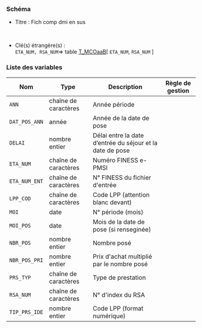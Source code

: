 ### Schéma


- Titre : Fich comp dmi en sus
<br />



- Clé(s) étrangère(s) : <br />
`ETA_NUM, RSA_NUM`=> table [T_MCOaaB](/tables/T_MCOaaB)[ `ETA_NUM`, `RSA_NUM` ]<br />

 
### Liste des variables

Nom | Type | Description | Règle de gestion
-|-|-|-
`ANN`| chaîne de caractères |Année période||
`DAT_POS_ANN`| année |Année de la date de pose||
`DELAI`| nombre entier |Délai entre la date d’entrée du séjour et la date de pose||
`ETA_NUM`| chaîne de caractères |Numéro FINESS e-PMSI||
`ETA_NUM_ENT`| chaîne de caractères |N° FINESS du fichier d'entrée||
`LPP_COD`| chaîne de caractères |Code LPP (attention blanc devant)||
`MOI`| date |N° période (mois)||
`MOI_POS`| date |Mois de la date de pose (si renseginée)||
`NBR_POS`| nombre entier |Nombre posé||
`NBR_POS_PRI`| nombre entier |Prix d'achat multiplié par le nombre posé||
`PRS_TYP`| chaîne de caractères |Type de prestation||
`RSA_NUM`| chaîne de caractères |N° d'index du RSA||
`TIP_PRS_IDE`| nombre entier |Code LPP (format numérique)||